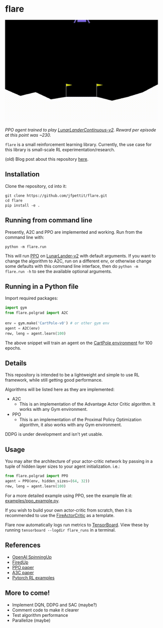 # flare
![**PPO agent on LunarLanderContinuous-v2**](/src/lunarlandercontinuous.gif)

*PPO agent trained to play [LunarLanderContinuous-v2](https://gym.openai.com/envs/LunarLanderContinuous-v2/). Reward per episode at this point was ~230.*

```flare``` is a small reinforcement learning library. Currently, the use case for this library is small-scale RL experimentation/research. 

(old) Blog post about this repository [here](https://jfpettit.svbtle.com/rlpack).

## Installation

Clone the repository, cd into it: 

```
git clone https://github.com/jfpettit/flare.git
cd flare
pip install -e .
```

## Running from command line

Presently, A2C and PPO are implemented and working. Run from the command line with:
```
python -m flare.run
```

This will run [PPO](https://arxiv.org/abs/1707.06347) on [LunarLander-v2](https://gym.openai.com/envs/LunarLander-v2/) with default arguments. If you want to change the algorithm to A2C, run on a different env, or otherwise change some defaults with this command line interface, then do ```python -m flare.run -h``` to see the available optional arguments.

## Running in a Python file

Import required packages:

```python
import gym
from flare.polgrad import A2C

env = gym.make('CartPole-v0') # or other gym env
agent = A2C(env)
rew, leng = agent.learn(100)
```

The above snippet will train an agent on the [CartPole environment](http://gym.openai.com/envs/CartPole-v1/) for 100 epochs. 

## Details

This repository is intended to be a lightweight and simple to use RL framework, while still getting good performance.

Algorithms will be listed here as they are implemented: 

- A2C
	- This is an implementation of the Advantage Actor Critic algorithm. It works with any Gym environment.
- PPO
	- This is an implementation of the Proximal Policy Optimization algorithm, it also works with any Gym environment.

DDPG is under development and isn't yet usable.

## Usage

You may alter the architecture of your actor-critic network by passing in a tuple of hidden layer sizes to your agent initialization. i.e.:

```python
from flare.polgrad import PPO
agent = PPO(env, hidden_sizes=(64, 32))
rew, leng = agent.learn(100)
```

For a more detailed example using PPO, see the example file at: [examples/ppo_example.py](https://github.com/jfpettit/flare/blob/master/examples/ppo_example.py).

If you wish to build your own actor-critic from scratch, then it is recommended to use the [FireActorCritic](https://github.com/jfpettit/flare/blob/master/flare/neural_nets.py#L72) as a template.

Flare now automatically logs run metrics to [TensorBoard](https://www.tensorflow.org/tensorboard). View these by running ```tensorboard --logdir flare_runs``` in a terminal.

## References
- [OpenAI SpinningUp](https://spinningup.openai.com/en/latest/)
- [FiredUp](https://github.com/kashif/firedup)
- [PPO paper](https://arxiv.org/abs/1707.06347)
- [A3C paper](https://arxiv.org/abs/1602.01783)
- [Pytorch RL examples](https://github.com/pytorch/examples/tree/master/reinforcement_learning)

## More to come!
- Implement DQN, DDPG and SAC (maybe?)
- Comment code to make it clearer
- Test algorithm performance
- Parallelize (maybe)

